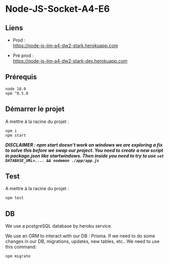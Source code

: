 # Node-JS-Socket-A4-E6

## Liens

- Prod :  
  https://node-js-iim-a4-dw2-stark.herokuapp.com


- Pré prod :  
  https://node-js-iim-a4-dw2-stark-dev.herokuapp.com

## Prérequis

```node 18.0```  
```npm ^8.5.0```

## Démarrer le projet

A mettre à la racine du projet :

```npm i```  
```npm start```

***DISCLAIMER : npm start doesn't work on windows we are exploring a fix to solve this before we swap our project. You need to create a new script in package.json like startwindows. Then inside you need to try to use ```set DATABASE_URL=.... && nodemon ./app/app.js```***

## Test

A mettre à la racine du projet :

```npm test```

## DB

We use a postgreSQL database by heroku service.

We use an ORM to interact with our DB : Prisma. If we need to do some changes in our DB, migrations, updates, new
tables, etc.. We need to use this command:

```npm migrate```



